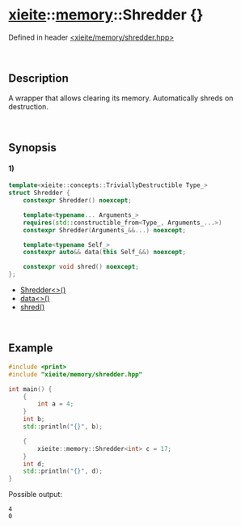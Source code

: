 # [xieite](../../xieite.md)\:\:[memory](../../memory.md)\:\:Shredder \{\}
Defined in header [<xieite/memory/shredder.hpp>](../../../include/xieite/memory/shredder.hpp)

&nbsp;

## Description
A wrapper that allows clearing its memory. Automatically shreds on destruction.

&nbsp;

## Synopsis
#### 1)
```cpp
template<xieite::concepts::TriviallyDestructible Type_>
struct Shredder {
    constexpr Shredder() noexcept;

    template<typename... Arguments_>
    requires(std::constructible_from<Type_, Arguments_...>)
    constexpr Shredder(Arguments_&&...) noexcept;

    template<typename Self_>
    constexpr auto&& data(this Self_&&) noexcept;

    constexpr void shred() noexcept;
};
```
- [Shredder\<\>\(\)](./structures/shredder/1/operators/constructor.md)
- [data\<\>\(\)](./structures/shredder/1/data.md)
- [shred\(\)](./structures/shredder/1/shred.md)

&nbsp;

## Example
```cpp
#include <print>
#include "xieite/memory/shredder.hpp"

int main() {
    {
        int a = 4;
    }
    int b;
    std::println("{}", b);

    {
        xieite::memory::Shredder<int> c = 17;
    }
    int d;
    std::println("{}", d);
}
```
Possible output:
```
4
0
```
